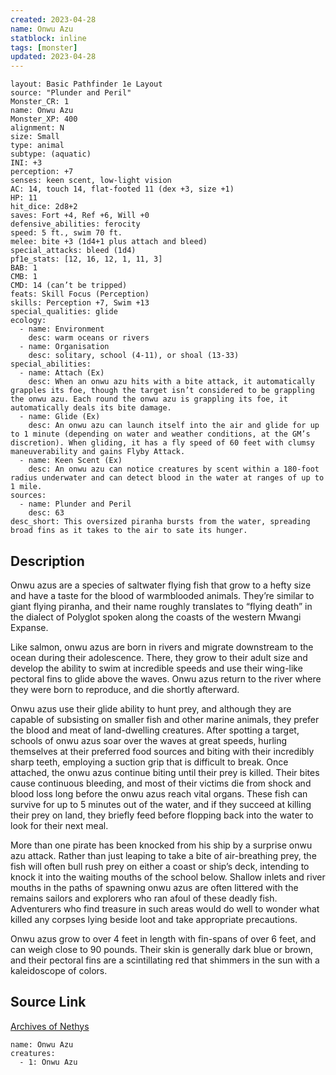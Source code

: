 ```yaml
---
created: 2023-04-28
name: Onwu Azu
statblock: inline
tags: [monster]
updated: 2023-04-28
---
```

```statblock
layout: Basic Pathfinder 1e Layout
source: "Plunder and Peril"
Monster_CR: 1
name: Onwu Azu
Monster_XP: 400
alignment: N
size: Small
type: animal
subtype: (aquatic)
INI: +3
perception: +7
senses: keen scent, low-light vision
AC: 14, touch 14, flat-footed 11 (dex +3, size +1)
HP: 11
hit_dice: 2d8+2
saves: Fort +4, Ref +6, Will +0
defensive_abilities: ferocity
speed: 5 ft., swim 70 ft.
melee: bite +3 (1d4+1 plus attach and bleed)
special_attacks: bleed (1d4)
pf1e_stats: [12, 16, 12, 1, 11, 3]
BAB: 1
CMB: 1
CMD: 14 (can’t be tripped)
feats: Skill Focus (Perception)
skills: Perception +7, Swim +13
special_qualities: glide
ecology:
  - name: Environment
    desc: warm oceans or rivers
  - name: Organisation
    desc: solitary, school (4-11), or shoal (13-33)
special_abilities:
  - name: Attach (Ex)
    desc: When an onwu azu hits with a bite attack, it automatically grapples its foe, though the target isn’t considered to be grappling the onwu azu. Each round the onwu azu is grappling its foe, it automatically deals its bite damage.
  - name: Glide (Ex)
    desc: An onwu azu can launch itself into the air and glide for up to 1 minute (depending on water and weather conditions, at the GM’s discretion). When gliding, it has a fly speed of 60 feet with clumsy maneuverability and gains Flyby Attack.
  - name: Keen Scent (Ex)
    desc: An onwu azu can notice creatures by scent within a 180-foot radius underwater and can detect blood in the water at ranges of up to 1 mile.
sources:
  - name: Plunder and Peril
    desc: 63
desc_short: This oversized piranha bursts from the water, spreading broad fins as it takes to the air to sate its hunger.
```
## Description
Onwu azus are a species of saltwater flying fish that grow to a hefty size and have a taste for the blood of warmblooded animals. They’re similar to giant flying piranha, and their name roughly translates to “flying death” in the dialect of Polyglot spoken along the coasts of the western Mwangi Expanse.

Like salmon, onwu azus are born in rivers and migrate downstream to the ocean during their adolescence. There, they grow to their adult size and develop the ability to swim at incredible speeds and use their wing-like pectoral fins to glide above the waves. Onwu azus return to the river where they were born to reproduce, and die shortly afterward.

Onwu azus use their glide ability to hunt prey, and although they are capable of subsisting on smaller fish and other marine animals, they prefer the blood and meat of land-dwelling creatures. After spotting a target, schools of onwu azus soar over the waves at great speeds, hurling themselves at their preferred food sources and biting with their incredibly sharp teeth, employing a suction grip that is difficult to break. Once attached, the onwu azus continue biting until their prey is killed. Their bites cause continuous bleeding, and most of their victims die from shock and blood loss long before the onwu azus reach vital organs. These fish can survive for up to 5 minutes out of the water, and if they succeed at killing their prey on land, they briefly feed before flopping back into the water to look for their next meal.

More than one pirate has been knocked from his ship by a surprise onwu azu attack. Rather than just leaping to take a bite of air-breathing prey, the fish will often bull rush prey on either a coast or ship’s deck, intending to knock it into the waiting mouths of the school below. Shallow inlets and river mouths in the paths of spawning onwu azus are often littered with the remains sailors and explorers who ran afoul of these deadly fish. Adventurers who find treasure in such areas would do well to wonder what killed any corpses lying beside loot and take appropriate precautions.

Onwu azus grow to over 4 feet in length with fin-spans of over 6 feet, and can weigh close to 90 pounds. Their skin is generally dark blue or brown, and their pectoral fins are a scintillating red that shimmers in the sun with a kaleidoscope of colors.
## Source Link
[Archives of Nethys](https://aonprd.com/MonsterDisplay.aspx?ItemName=Onwu%20Azu)
```encounter-table
name: Onwu Azu
creatures:
  - 1: Onwu Azu
```
